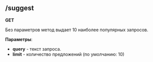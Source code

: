 ## /suggest

**GET**

Без параметров метод выдает 10 наиболее популярных запросов.

**Параметры**:
- **query** - текст запроса.
- **limit** - количество предложений (по умолчанию: 10)
